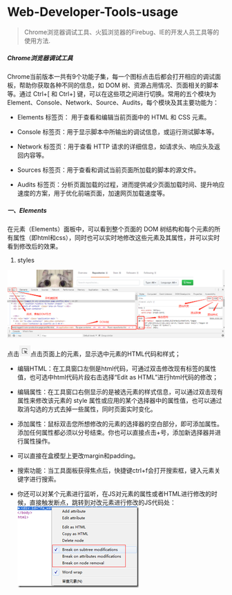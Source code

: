 # Web-Developer-Tools-usage

>Chrome浏览器调试工具、火狐浏览器的Firebug、IE的开发人员工具等的使用方法.

##### Chrome浏览器调试工具

Chrome当前版本一共有9个功能子集，每一个图标点击后都会打开相应的调试面板，帮助你获取各种不同的信息，如 DOM 树、资源占用情况、页面相关的脚本等。通过 Ctrl+[ 和 Ctrl+] 键，可以在这些项之间进行切换。常用的五个模块为Element、Console、Network、Source、Audits，每个模块及其主要功能为：

- Elements 标签页： 用于查看和编辑当前页面中的 HTML 和 CSS 元素。

- Console 标签页：用于显示脚本中所输出的调试信息，或运行测试脚本等。

- Network 标签页：用于查看 HTTP 请求的详细信息，如请求头、响应头及返回内容等。

- Sources 标签页：用于查看和调试当前页面所加载的脚本的源文件。

- Audits 标签页：分析页面加载的过程，进而提供减少页面加载时间、提升响应速度的方案，用于优化前端页面，加速网页加载速度等。

##### 一、Elements

在元素（Elements）面板中，可以看到整个页面的 DOM 树结构和每个元素的所有属性（即html和css），同时也可以实时地修改这些元素及其属性，并可以实时看到修改后的效果。

1. styles

![elements_styles1](images/elements_styles1.png)

点击![styles_arrow](images/styles_arrow.png)点击页面上的元素，显示选中元素的HTML代码和样式；

- 编辑HTML：在工具窗口左侧是html代码，可通过双击修改现有标签的属性值，也可选中html代码片段右击选择“Edit as HTML”进行html代码的修改；

- 编辑属性：在工具窗口右侧显示的是被选元素的样式信息，可以通过双击现有属性来修改该元素的 style 属性或应用的某个选择器中的属性值，也可以通过取消勾选的方式去掉一些属性，同时页面实时变化。

- 添加属性：鼠标双击您所想修改的元素的选择器的空白部分，即可添加属性。添加任何属性都必须以分号结束。你也可以直接点击+号，添加新选择器并进行属性操作。

- 可以直接在盒模型上更改margin和padding。

- 搜索功能：当工具面板获得焦点后，快捷键ctrl+f会打开搜索框，键入元素关键字进行搜索。

- 你还可以对某个元素进行监听，在JS对元素的属性或者HTML进行修改的时候，直接触发断点，跳转到对改元素进行修改的JS代码处：![styles_breakon](images/styles_breakon.png)





